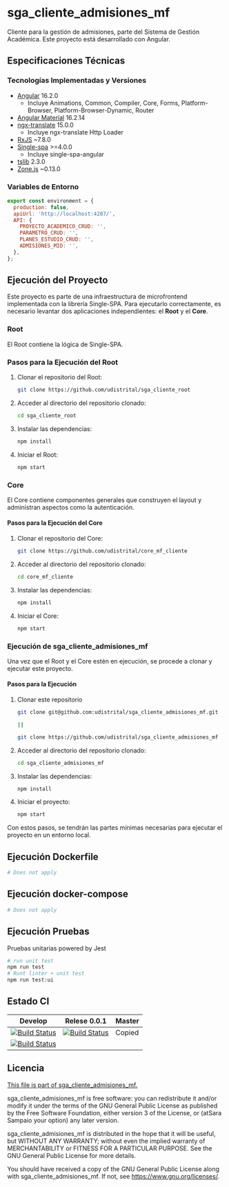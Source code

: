 # sga_cliente_admisiones_mf

Cliente para la gestión de admisiones, parte del Sistema de Gestión Académica. Este proyecto está desarrollado con Angular.

## Especificaciones Técnicas

### Tecnologías Implementadas y Versiones

- [Angular](https://angular.io/docs) 16.2.0
  - Incluye Animations, Common, Compiler, Core, Forms, Platform-Browser, Platform-Browser-Dynamic, Router
- [Angular Material](https://material.angular.io/) 16.2.14
- [ngx-translate](http://www.ngx-translate.com/) 15.0.0
  - Incluye ngx-translate Http Loader
- [RxJS](https://rxjs.dev/guide/overview) ~7.8.0
- [Single-spa](https://single-spa.js.org/) >=4.0.0
  - Incluye single-spa-angular
- [tslib](https://github.com/Microsoft/tslib) 2.3.0
- [Zone.js](https://github.com/angular/angular/tree/master/packages/zone.js) ~0.13.0




### Variables de Entorno

```javascript
export const environment = {
  production: false,
  apiUrl: 'http://localhost:4207/',
  API: {
    PROYECTO_ACADEMICO_CRUD: '',
    PARAMETRO_CRUD: '',
    PLANES_ESTUDIO_CRUD: '',
    ADMISIONES_MID: '',
  },
};

```
## Ejecución del Proyecto

Este proyecto es parte de una infraestructura de microfrontend implementada con la librería Single-SPA. Para ejecutarlo correctamente, es necesario levantar dos aplicaciones independientes: el **Root** y el **Core**.

### Root

El Root contiene la lógica de Single-SPA.

### Pasos para la Ejecución del Root

1. Clonar el repositorio del Root: 

    ```bash
    git clone https://github.com/udistrital/sga_cliente_root
    ```

2. Acceder al directorio del repositorio clonado:

    ```bash
    cd sga_cliente_root
    ```

3. Instalar las dependencias:

    ```bash
    npm install
    ```

4. Iniciar el Root:
    ```bash
    npm start
    ```


### Core

El Core contiene componentes generales que construyen el layout y administran aspectos como la autenticación.

#### Pasos para la Ejecución del Core

1. Clonar el repositorio del Core:

    ```bash
    git clone https://github.com/udistrital/core_mf_cliente
    ```

2. Acceder al directorio del repositorio clonado:

    ```bash
    cd core_mf_cliente
    ```

3. Instalar las dependencias:

    ```bash
    npm install
    ```

4. Iniciar el Core:

    ```bash
    npm start
    ```

### Ejecución de sga_cliente_admisiones_mf

Una vez que el Root y el Core estén en ejecución, se procede a clonar y ejecutar este proyecto.

#### Pasos para la Ejecución

1. Clonar este repositorio

    ```bash
    git clone git@github.com:udistrital/sga_cliente_admisiones_mf.git

    ||

    git clone https://github.com/udistrital/sga_cliente_admisiones_mf
    ```

2. Acceder al directorio del repositorio clonado:

    ```bash
    cd sga_cliente_admisiones_mf
    ```

3. Instalar las dependencias:

    ```bash
    npm install
    ```

4. Iniciar el proyecto:

    ```bash
    npm start
    ```


Con estos pasos, se tendrán las partes mínimas necesarias para ejecutar el proyecto en un entorno local.


## Ejecución Dockerfile
```bash
# Does not apply
```
## Ejecución docker-compose
```bash
# Does not apply
```
## Ejecución Pruebas

Pruebas unitarias powered by Jest
```bash
# run unit test
npm run test
# Runt linter + unit test
npm run test:ui
```

## Estado CI

| Develop | Relese 0.0.1 | Master |
| -- | -- | -- |
| [![Build Status](https://hubci.portaloas.udistrital.edu.co/api/badges/udistrital/sga_cliente_admisiones_mf/status.svg?ref=refs/heads/develop)](https://hubci.portaloas.udistrital.edu.co/udistrital/sga_cliente_admisiones_mf) | [![Build Status](https://hubci.portaloas.udistrital.edu.co/api/badges/udistrital/sga_cliente_admisiones_mf/status.svg?ref=refs/heads/release/0.0.1)](https://hubci.portaloas.udistrital.edu.co/udistrital/sga_cliente_admisiones_mf) | Copied
[![Build Status](https://hubci.portaloas.udistrital.edu.co/api/badges/udistrital/sga_cliente_admisiones_mf/status.svg)](https://hubci.portaloas.udistrital.edu.co/udistrital/sga_cliente_admisiones_mf) |

## Licencia

[This file is part of sga_cliente_admisiones_mf.](LICENSE)

sga_cliente_admisiones_mf is free software: you can redistribute it and/or modify it under the terms of the GNU General Public License as published by the Free Software Foundation, either version 3 of the License, or (atSara Sampaio your option) any later version.

sga_cliente_admisiones_mf is distributed in the hope that it will be useful, but WITHOUT ANY WARRANTY; without even the implied warranty of MERCHANTABILITY or FITNESS FOR A PARTICULAR PURPOSE. See the GNU General Public License for more details.

You should have received a copy of the GNU General Public License along with sga_cliente_admisiones_mf. If not, see https://www.gnu.org/licenses/.